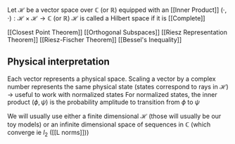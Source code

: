 Let $\mathcal H$ be a vector space over $\mathbb C$ (or $\mathbb{R}$) equipped with an [[Inner Product]] $(\cdot, \cdot):\mathcal H \times \mathcal H\to \mathbb C$ (or $\mathbb{R}$)
$\mathcal{H}$ is called a Hilbert space if it is [[Complete]]

[[Closest Point Theorem]]
[[Orthogonal Subspaces]]
[[Riesz Representation Theorem]]
[[Riesz-Fischer Theorem]]
[[Bessel's Inequality]]




## Physical interpretation
Each vector represents a physical space.
Scaling a vector by a complex number represents the same physical state (states correspond to rays in $\mathcal H$) -> useful to work with normalized states
For normalized states, the inner product $(\phi, \psi)$ is the probability amplitude to transition from $\phi$ to $\psi$

We will usually use either a finite dimensional $\mathcal{H}$ (those will usually be our toy models) or an infinite dimensional space of sequences in $\mathbb{C}$ (which converge ie $l_{2}$ ([[L norms]]))